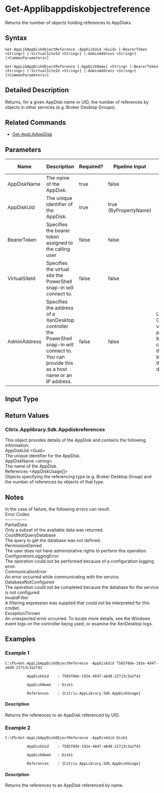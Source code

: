 ﻿
# Get-Applibappdiskobjectreference
Returns the number of objects holding references to AppDisks.
## Syntax
```
Get-AppLibAppDiskObjectReference -AppDiskUid <Guid> [-BearerToken <String>] [-VirtualSiteId <String>] [-AdminAddress <String>] [<CommonParameters>]

Get-AppLibAppDiskObjectReference [-AppDiskName] <String> [-BearerToken <String>] [-VirtualSiteId <String>] [-AdminAddress <String>] [<CommonParameters>]
```
## Detailed Description
Returns, for a given AppDisk name or UID, the number of references by objects in other services (e.g. Broker Desktop Groups).


## Related Commands

* [Get-AppLibAppDisk](../Get-AppLibAppDisk/)
## Parameters
| Name   | Description | Required? | Pipeline Input | Default Value |
| --- | --- | --- | --- | --- |
| AppDiskName | The name of the AppDisk. | true | false |  |
| AppDiskUid | The unique identifier of the AppDisk. | true | true (ByPropertyName) |  |
| BearerToken | Specifies the bearer token assigned to the calling user | false | false |  |
| VirtualSiteId | Specifies the virtual site the PowerShell snap-in will connect to. | false | false |  |
| AdminAddress | Specifies the address of a XenDesktop controller the PowerShell snap-in will connect to. You can provide this as a host name or an IP address. | false | false | Localhost. Once a value is provided by any cmdlet, this value becomes the default. |

## Input Type

### 

## Return Values

### Citrix.Applibrary.Sdk.Appdiskreferences
This object provides details of the AppDisk and contains the following information:<br>          AppDiskUid &lt;Guid&gt;<br>          The unique identifier for the AppDisk.<br>          AppDiskName &lt;string&gt;<br>          The name of the AppDisk.<br>          References &lt;AppDiskUsage\[\]&gt;<br>          Objects specifying the referencing type (e.g. Broker Desktop Group) and the number of references by objects of that type.
## Notes
In the case of failure, the following errors can result.<br>    Error Codes<br>    -----------<br>    PartialData<br>    Only a subset of the available data was returned.<br>    CouldNotQueryDatabase<br>    The query to get the database was not defined.<br>    PermissionDenied<br>    The user does not have administrative rights to perform this operation.<br>    ConfigurationLoggingError<br>    The operation could not be performed because of a configuration logging error.<br>    CommunicationError<br>    An error occurred while communicating with the service.<br>    DatabaseNotConfigured<br>    The operation could not be completed because the database for the service is not configured.<br>    InvalidFilter<br>    A filtering expression was supplied that could not be interpreted for this cmdlet.<br>    ExceptionThrown<br>    An unexpected error occurred.  To locate more details, see the Windows event logs on the controller being used, or examine the XenDesktop logs.
## Examples

### Example 1
```
C:\PS>Get-AppLibAppDiskObjectReference -AppDiskUid 7585f0de-192e-4847-a6d8-22713c3a2f42

          AppDiskUid    : 7585f0de-192e-4847-a6d8-22713c3a2f42

          AppDiskName   : Disk1

          References    : {Citrix.AppLibrary.Sdk.AppDiskUsage}
```
#### Description
Returns the references to an AppDisk referenced by UID.
### Example 2
```
C:\PS>Get-AppLibAppDiskObjectReference -AppDiskUid Disk1

          AppDiskUid    : 7585f0de-192e-4847-a6d8-22713c3a2f42

          AppDiskName   : Disk1

          References    : {Citrix.AppLibrary.Sdk.AppDiskUsage}
```
#### Description
Returns the references to an AppDisk referenced by name.

